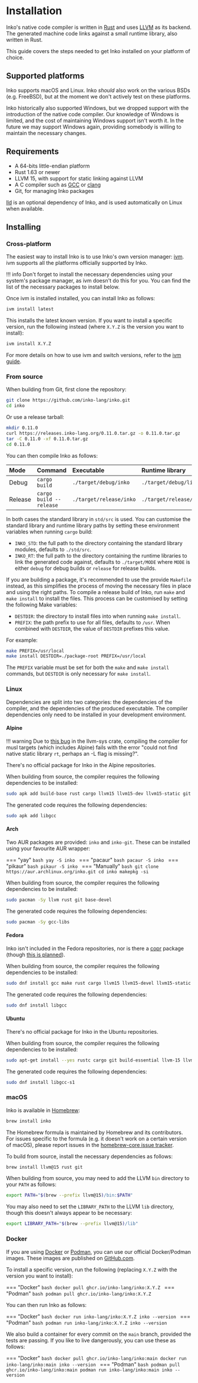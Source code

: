 # Installation

Inko's native code compiler is written in [Rust](https://www.rust-lang.org/) and
uses [LLVM](https://llvm.org/) as its backend. The generated machine code links
against a small runtime library, also written in Rust.

This guide covers the steps needed to get Inko installed on your platform of
choice.

## Supported platforms

Inko supports macOS and Linux. Inko _should_ also work on the various BSDs (e.g.
FreeBSD), but at the moment we don't actively test on these platforms.

Inko historically also supported Windows, but we dropped support with the
introduction of the native code compiler. Our knowledge of Windows is limited,
and the cost of maintaining Windows support isn't worth it. In the future we may
support Windows again, providing somebody is willing to maintain the necessary
changes.

## Requirements

- A 64-bits little-endian platform
- Rust 1.63 or newer
- LLVM 15, with support for static linking against LLVM
- A C compiler such as [GCC](https://gcc.gnu.org/) or
  [clang](https://clang.llvm.org/)
- Git, for managing Inko packages

[lld](https://lld.llvm.org/) is an optional dependency of Inko, and is used
automatically on Linux when available.

## Installing

### Cross-platform

The easiest way to install Inko is to use Inko's own version manager:
[ivm](ivm.md). ivm supports all the platforms officially supported by Inko.

!!! info
    Don't forget to install the necessary dependencies using your system's
    package manager, as ivm doesn't do this for you. You can find the list of
    the necessary packages to install below.

Once ivm is installed installed, you can install Inko as follows:

```bash
ivm install latest
```

This installs the latest known version. If you want to install a specific
version, run the following instead (where `X.Y.Z` is the version you want to
install):

```bash
ivm install X.Y.Z
```

For more details on how to use ivm and switch versions, refer to the [ivm
guide](ivm.md).

### From source

When building from Git, first clone the repository:

```bash
git clone https://github.com/inko-lang/inko.git
cd inko
```

Or use a release tarball:

```bash
mkdir 0.11.0
curl https://releases.inko-lang.org/0.11.0.tar.gz -o 0.11.0.tar.gz
tar -C 0.11.0 -xf 0.11.0.tar.gz
cd 0.11.0
```

You can then compile Inko as follows:

| Mode    | Command                 | Executable              | Runtime library
|:--------|:------------------------|:------------------------|:-----------------------
| Debug   | `cargo build`           | `./target/debug/inko`   | `./target/debug/libinko.a`
| Release | `cargo build --release` | `./target/release/inko` | `./target/release/libinko.a`

In both cases the standard library in `std/src` is used. You can customise the
standard library and runtime library paths by setting these environment
variables when running `cargo` build:

- `INKO_STD`: the full path to the directory containing the standard library
  modules, defaults to `./std/src`.
- `INKO_RT`: the full path to the directory containing the runtime libraries to
  link the generated code against, defaults to `./target/MODE` where `MODE` is
  either `debug` for debug builds or `release` for release builds.

If you are building a package, it's recommended to use the provide `Makefile`
instead, as this simplifies the process of moving the necessary files in place
and using the right paths. To compile a release build of Inko, run `make` and
`make install` to install the files. This process can be customised by setting
the following Make variables:

- `DESTDIR`: the directory to install files into when running `make install`.
- `PREFIX`: the path prefix to use for all files, defaults to `/usr`. When
  combined with `DESTDIR`, the value of `DESTDIR` prefixes this value.

For example:

```bash
make PREFIX=/usr/local
make install DESTDIR=./package-root PREFIX=/usr/local
```

The `PREFIX` variable must be set for both the `make` and `make install`
commands, but `DESTDIR` is only necessary for `make install`.

### Linux

Dependencies are split into two categories: the dependencies of the compiler,
and the dependencies of the produced executable. The compiler dependencies only
need to be installed in your development environment.

#### Alpine

!!! warning
    Due to [this bug](https://gitlab.com/taricorp/llvm-sys.rs/-/issues/44) in
    the llvm-sys crate, compiling the compiler for musl targets (which includes
    Alpine) fails with the error "could not find native static library `rt`,
    perhaps an -L flag is missing?".

There's no official package for Inko in the Alpine repositories.

When building from source, the compiler requires the following dependencies to
be installed:

```bash
sudo apk add build-base rust cargo llvm15 llvm15-dev llvm15-static git
```

The generated code requires the following dependencies:

```bash
sudo apk add libgcc
```

#### Arch

Two AUR packages are provided: `inko` and `inko-git`. These can be installed
using your favourite AUR wrapper:

=== "yay"
    ```bash
    yay -S inko
    ```
=== "pacaur"
    ```bash
    pacaur -S inko
    ```
=== "pikaur"
    ```bash
    pikaur -S inko
    ```
=== "Manually"
    ```bash
    git clone https://aur.archlinux.org/inko.git
    cd inko
    makepkg -si
    ```

When building from source, the compiler requires the following dependencies to
be installed:

```bash
sudo pacman -Sy llvm rust git base-devel
```

The generated code requires the following dependencies:

```bash
sudo pacman -Sy gcc-libs
```

#### Fedora

Inko isn't included in the Fedora repositories, nor is there a
[copr](https://copr.fedorainfracloud.org/coprs/) package (though [this is
planned](https://github.com/inko-lang/inko/issues/364)).

When building from source, the compiler requires the following dependencies to
be installed:

```bash
sudo dnf install gcc make rust cargo llvm15 llvm15-devel llvm15-static libstdc++-devel libstdc++-static libffi-devel zlib-devel git
```

The generated code requires the following dependencies:

```bash
sudo dnf install libgcc
```

#### Ubuntu

There's no official package for Inko in the Ubuntu repositories.

When building from source, the compiler requires the following dependencies to
be installed:

```bash
sudo apt-get install --yes rustc cargo git build-essential llvm-15 llvm-15-dev libstdc++-11-dev libclang-common-15-dev zlib1g-dev
```

The generated code requires the following dependencies:

```bash
sudo dnf install libgcc-s1
```

### macOS

Inko is available in [Homebrew](https://brew.sh/):

```bash
brew install inko
```

The Homebrew formula is maintained by Homebrew and its contributors. For
issues specific to the formula (e.g. it doesn't work on a certain version of
macOS), please report issues in the [homebrew-core issue
tracker](https://github.com/Homebrew/homebrew-core/issues).

To build from source, install the necessary dependencies as follows:

```bash
brew install llvm@15 rust git
```

When building from source, you may need to add the LLVM `bin` directory to your
`PATH` as follows:

```bash
export PATH="$(brew --prefix llvm@15)/bin:$PATH"
```

You may also need to set the `LIBRARY_PATH` to the LLVM `lib` directory, though
this doesn't always appear to be necessary:

```bash
export LIBRARY_PATH="$(brew --prefix llvm@15)/lib"
```

### Docker

If you are using [Docker](https://www.docker.com/) or
[Podman](https://podman.io/), you can use our official Docker/Podman images.
These images are published on
[GitHub.com](https://github.com/inko-lang/inko/pkgs/container/inko).

To install a specific version, run the following (replacing `X.Y.Z` with the
version you want to install):

=== "Docker"
    ```bash
    docker pull ghcr.io/inko-lang/inko:X.Y.Z
    ```
=== "Podman"
    ```bash
    podman pull ghcr.io/inko-lang/inko:X.Y.Z
    ```

You can then run Inko as follows:

=== "Docker"
    ```bash
    docker run inko-lang/inko:X.Y.Z inko --version
    ```
=== "Podman"
    ```bash
    podman run inko-lang/inko:X.Y.Z inko --version
    ```

We also build a container for every commit on the `main` branch, provided the
tests are passing. If you like to live dangerously, you can use these as
follows:

=== "Docker"
    ```bash
    docker pull ghcr.io/inko-lang/inko:main
    docker run inko-lang/inko:main inko --version
    ```
=== "Podman"
    ```bash
    podman pull ghcr.io/inko-lang/inko:main
    podman run inko-lang/inko:main inko --version
    ```

